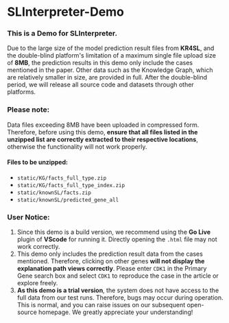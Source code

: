 # SLInterpreter-Demo

### This is a Demo for SLInterpreter.

Due to the large size of the model prediction result files from **KR4SL**, and the double-blind platform's limitation of a maximum single file upload size of **8MB**, the prediction results in this demo only include the cases mentioned in the paper. Other data such as the Knowledge Graph, which are relatively smaller in size, are provided in full. After the double-blind period, we will release all source code and datasets through other platforms.

### Please note:

Data files exceeding 8MB have been uploaded in compressed form. Therefore, before using this demo, **ensure that all files listed in the unzipped list are correctly extracted to their respective locations**, otherwise the functionality will not work properly.

#### Files to be unzipped:

- `static/KG/facts_full_type.zip`
- `static/KG/facts_full_type_index.zip`
- `static/knownSL/facts.zip`
- `static/knownSL/predicted_gene_all`

### User Notice:

1. Since this demo is a build version, we recommend using the **Go Live** plugin of **VScode** for running it. Directly opening the `.html` file may not work correctly.
2. This demo only includes the prediction result data from the cases mentioned. Therefore, clicking on other genes **will not display the explanation path views correctly**. Please enter `CDK1` in the Primary Gene search box and select `CDK1` to reproduce the case in the article or explore freely.
3. **As this demo is a trial version**, the system does not have access to the full data from our test runs. Therefore, bugs may occur during operation. This is normal, and you can raise issues on our subsequent open-source homepage. We greatly appreciate your understanding!
